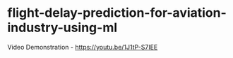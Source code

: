 # flight-delay-prediction-for-aviation-industry-using-ml
Video Demonstration - https://youtu.be/1J1tP-S7IEE

